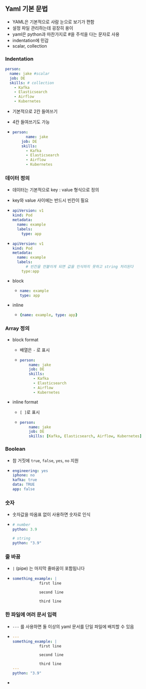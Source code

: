 

## Yaml 기본 문법

- YAML은 기본적으로 사람 눈으로 보기가 편함
- 설정 파일 관리하는데 굉장히 용이
- yaml은 python과 마찬가지로 #을 주석을 다는 문자로 사용
- indentation에 민감
- scalar, collection



### Indentation

```yaml
person:
  name: jake #scalar
  job: DE
  skills: # collection
    - Kafka
    - Elasticsearch
    - Airflow
    - Kubernetes
```

- 기본적으로 2칸 들여쓰기

- 4칸 들여쓰기도 가능

- ```yaml
  person:
    	name: jake
      job: DE
      skills:
        - Kafka
        - Elasticsearch
        - Airflow
        - Kubernetes
  ```



### 데이터 정의

- 데이터는 기본적으로 key : value 형식으로 정의
- key와 value 사이에는 반드시 빈칸이 필요

- ```yaml
  apiVersion: v1
  kind: Pod
  metadata:
    name: example
    labels:
      type: app
  ```

- ```yaml
  apiVersion: v1
  kind: Pod
  metadata:
    name: example
    labels:
    	# 빈칸을 안붙이게 되면 값을 인식하지 못하고 string 처리된다
      type:app
  ```

- block

  - ```yaml
    name: example
    type: app
    ```

- inline

  - ```yaml
    {name: example, type: app}
    ```





### Array 정의

- block format

  - 배열은 `-` 로 표시

  - ```yaml
    person:
      	name: jake
        job: DE
        skills:
          - Kafka
          - Elasticsearch
          - Airflow
          - Kubernetes
    ```

- inline format

  - `[ ]`로 표시

  - ```yaml
    person:
      	name: jake
        job: DE
        skills: [Kafka, Elasticsearch, Airflow, Kubernetes]
    ```

    

### Boolean

- 참 거짓에 `true`, `false`, `yes`, `no` 지원

- ```yaml
  engineering: yes
  iphone: no
  kafka: true
  data: TRUE
  app: false
  ```

  

### 숫자

- 숫자값을 따옴표 없이 사용하면 숫자로 인식

- ``` yaml
  # number
  python: 3.9
  
  # string
  python: "3.9"
  ```

  

### 줄 바꿈

- `|` (pipe) 는 마지막 줄바꿈이 포함됩니다

- ```yaml
  something_example: |
              first line
  
              second line
  
              third line
  ```

  

### 한 파일에 여러 문서 입력

- `---` 를 사용하면 둘 이상의 yaml 문서를 단일 파일에 배치할 수 있음

- ```yaml
  ---
  something_example: |
              first line
  
              second line
  
              third line
  ---
  python: "3.9"
  ```

- 